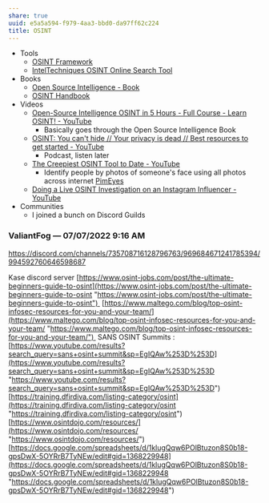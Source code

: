 ```yaml
---
share: true
uuid: e5a5a594-f979-4aa3-bbd0-da97ff62c224
title: OSINT
---
```

* Tools
	* [OSINT Framework](https://osintframework.com/)
	* [IntelTechniques OSINT Online Search Tool](https://inteltechniques.com/tools/index.html)
* Books
	* [Open Source Intelligence - Book](/186d92ba-1238-4523-8dfb-6520f90b88cf)
	* [OSINT Handbook](/23c1443f-cccc-4393-9ed5-69bc41b93c90)
* Videos
	* [Open-Source Intelligence OSINT in 5 Hours - Full Course - Learn OSINT! - YouTube](https://www.youtube.com/watch?v=qwA6MmbeGNo)
		* Basically goes through the Open Source Intelligence Book
	* [OSINT: You can't hide // Your privacy is dead // Best resources to get started - YouTube](https://www.youtube.com/watch?v=ImWJgDQ-_ek)
		* Podcast, listen later
	* [The Creepiest OSINT Tool to Date - YouTube](https://www.youtube.com/watch?v=uBynB50liTw)
		* Identify people by photos of someone's face using all photos across internet [PimEyes](https://pimeyes.com/en)
	* [Doing a Live OSINT Investigation on an Instagram Influencer - YouTube](https://www.youtube.com/watch?v=KTVHRdSFBJU)
* Communities
	* I joined a bunch on Discord Guilds

### ValiantFog _—_ 07/07/2022 9:16 AM
https://discord.com/channels/735708716128796763/969684671241785394/994592760646598687

Kase discord server
[https://www.osint-jobs.com/post/the-ultimate-beginners-guide-to-osint](https://www.osint-jobs.com/post/the-ultimate-beginners-guide-to-osint "https://www.osint-jobs.com/post/the-ultimate-beginners-guide-to-osint")  [https://www.maltego.com/blog/top-osint-infosec-resources-for-you-and-your-team/](https://www.maltego.com/blog/top-osint-infosec-resources-for-you-and-your-team/ "https://www.maltego.com/blog/top-osint-infosec-resources-for-you-and-your-team/")  SANS OSINT Summits : [https://www.youtube.com/results?search_query=sans+osint+summit&sp=EgIQAw%253D%253D](https://www.youtube.com/results?search_query=sans+osint+summit&sp=EgIQAw%253D%253D "https://www.youtube.com/results?search_query=sans+osint+summit&sp=EgIQAw%253D%253D") [https://training.dfirdiva.com/listing-category/osint](https://training.dfirdiva.com/listing-category/osint "https://training.dfirdiva.com/listing-category/osint") [https://www.osintdojo.com/resources/](https://www.osintdojo.com/resources/ "https://www.osintdojo.com/resources/") [https://docs.google.com/spreadsheets/d/1klugQqw6POlBtuzon8S0b18-gpsDwX-5OYRrB7TyNEw/edit#gid=1368229948](https://docs.google.com/spreadsheets/d/1klugQqw6POlBtuzon8S0b18-gpsDwX-5OYRrB7TyNEw/edit#gid=1368229948 "https://docs.google.com/spreadsheets/d/1klugQqw6POlBtuzon8S0b18-gpsDwX-5OYRrB7TyNEw/edit#gid=1368229948")